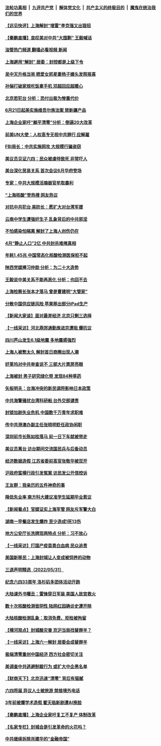 ####  [法轮功真相](../../../../basic/blob/master/README.md?t=06020901) &nbsp;|&nbsp; [九评共产党](../../../../9ping.md/blob/master/README.md?t=06020901) &nbsp;|&nbsp; [解体党文化](../../../../jtdwh.md/blob/master/README.md?t=06020901)  &nbsp;|&nbsp; [共产主义的终极目的](../../../../gczydzjmd.md/blob/master/README.md?t=06020901) &nbsp;|&nbsp; [魔鬼在统治我们的世界](../../../../mgztzwmdsj.md/blob/master/README.md?t=06020901) 

#### [【远见快评】上海解封“埋雷”李克强又出狠招](../pages/nsc413/n13750483.md?t=06020901) 

#### [【秦鹏直播】哀叹美对中共“大围剿” 王毅喊话](../pages/nsc413/n13750478.md?t=06020901) 

#### [油管热门频道 翻墙必看视频 新闻](http://45.76.130.85:81/youtube.html?06020901)

#### [上海避用“解封” 居委：封控都是上级下令](../pages/nsc413/n13750411.md?t=06020901) 

#### [吴中天升格当爸 晒爱女抓星妻杨子姗头发照报喜](../pages/nsc413/n13750447.md?t=06020901) 

#### [孙俪打破家规吃饭拿手机 邓超回应超暖心](../pages/nsc413/n13750412.md?t=06020901) 

#### [北京若犯台 分析：恐付出极为惨重代价](../pages/nsc413/n13750116.md?t=06020901) 

#### [6月21日起美实施维吾尔族法案 禁新疆产品](../pages/nsc413/n13750423.md?t=06020901) 

#### [上海企业家吁“躺平清零”分析：倒逼20大改革](../pages/nsc413/n13750409.md?t=06020901) 

#### [前美UN大使：人权高专无视中共罪行 应解雇](../pages/nsc413/n13750132.md?t=06020901) 

#### [FBI局长：中共实施网攻 大规模行骗盗窃](../pages/nsc413/n13750396.md?t=06020901) 

#### [美议员见证六四：民众被虐待致死 非常吓人](../pages/nsc413/n13750329.md?t=06020901) 

#### [美台深化贸易关系 首次会议6月华府登场](../pages/nsc413/n13750203.md?t=06020901) 

#### [专家：中共大规模活摘器官牟取暴利](../pages/nsc413/n13750389.md?t=06020901) 

#### [“上海核酸”登热搜 网友热议](../pages/nsc413/n13750250.md?t=06020901) 

#### [对抗中共犯台 美防长：愿扩大对台湾军援](../pages/nsc413/n13750304.md?t=06020901) 

#### [云南中学生遭强奸生子 乱象背后的中共邪淫](../pages/nsc413/n13750214.md?t=06020901) 

#### [不怕感染怕隔离 解封了上海人创伤仍在](../pages/nsc413/n13750182.md?t=06020901) 

#### [4月“静止人口”2亿 中共封杀难掩真相](../pages/nsc413/n13750226.md?t=06020901) 

#### [年耗1.45兆 中国常态化核酸检测医保担不起](../pages/nsc413/n13750242.md?t=06020901) 

#### [陕西党媒捧习仲勋 分析：为二十大造势](../pages/nsc413/n13749797.md?t=06020901) 

#### [王毅说中美关系不能再恶化 分析：也回不去](../pages/nsc413/n13750278.md?t=06020901) 

#### [上海检察长张本才落马 曾是曹建明“大管家”](../pages/nsc413/n13750240.md?t=06020901) 

#### [分散中国供应链风险 苹果移出部分iPad生产](../pages/nsc413/n13750185.md?t=06020901) 

#### [【新闻大家谈】面对最差经济 北京只剩三选择](../pages/nsc413/n13750218.md?t=06020901) 

#### [【一线采访】河北燕郊通勤族进京遭阻 爆抗议](../pages/nsc413/n13749999.md?t=06020901) 

#### [四川芦山发生6.1级地震 多地震感强烈](../pages/nsc413/n13750074.md?t=06020901) 

#### [上海人被憋太久 解封首日商圈出现人潮](../pages/nsc413/n13750125.md?t=06020901) 

#### [好莱坞对中共审查说不 三部大片票房亮眼](../pages/nsc413/n13749548.md?t=06020901) 

#### [上海被封 男子研究绿化带 发现84种草药](../pages/nsc413/n13750071.md?t=06020901) 

#### [矢板明夫：台海冲突的新民调将影响日本政策](../pages/nsc413/n13750049.md?t=06020901) 

#### [中共海警骚扰台湾科研船 台外交部谴责](../pages/nsc413/n13749987.md?t=06020901) 

#### [封锁加剧失业危机 中国数千万青年求职难](../pages/nsc413/n13750007.md?t=06020901) 

#### [传中共港澳办副主任张晓明贬任政协闲职](../pages/nsc413/n13750004.md?t=06020901) 

#### [深圳前市长陈如桂落马 前一日下车就被带走](../pages/nsc413/n13749726.md?t=06020901) 

#### [美议员离台 访台期间交流国民兵与后备动员](../pages/nsc413/n13749798.md?t=06020901) 

#### [经济数据造假 江苏省委前高官张敬华被双开](../pages/nsc413/n13749966.md?t=06020901) 

#### [沪政府蛮横行政引发冤案 访民发公开信控诉](../pages/nsc413/n13749929.md?t=06020901) 

#### [王友群：我亲历的五件神奇的事](../pages/nsc413/n13749515.md?t=06020901) 

#### [降低失业率 南方科大建议准学生延期毕业惹议](../pages/nsc413/n13749716.md?t=06020901) 

#### [【新闻看点】官媒证实上海军管 网友斥军警大白](../pages/nsc413/n13749585.md?t=06020901) 

#### [湖南一早餐店发生爆炸 至少造成1死13伤](../pages/nsc413/n13749899.md?t=06020901) 

#### [地方公安厅长洗牌现两特点 分析：习不放心](../pages/nsc413/n13749820.md?t=06020901) 

#### [【一线采访】打国产疫苗患白血病 民众追责](../pages/nsc413/n13749416.md?t=06020901) 

#### [美国新移民：上海封城让人变成被饲养的动物](../pages/nsc413/n13749892.md?t=06020901) 


#### [三退声明精选（2022/05/31）](../pages/nsc413/n13749814.md?t=06020901) 

#### [纪念六四33周年 洛杉矶多团体活动开跑](../pages/nsc413/n13749760.md?t=06020901) 

#### [大陆课外书曝丑：雷锋穿日军装 美国人故宫救火](../pages/nsc413/n13749579.md?t=06020901) 

#### [数十次核酸检测皆阴性 陆网红因确诊史遭开除](../pages/nsc413/n13749706.md?t=06020901) 

#### [大陆核酸检测乱象：取消免费、拒检被拘留](../pages/nsc413/n13749693.md?t=06020901) 

#### [【横河观点】封城酿灾害 京沪当局找替罪羊？](../pages/nsc413/n13749614.md?t=06020901) 

#### [【一线采访】上海六一解封 居委会成替罪羊](../pages/nsc413/n13749617.md?t=06020901) 

#### [极端清零重创中国经济 西方社会密切关注](../pages/nsc413/n13749627.md?t=06020901) 

#### [美调查中共逃避制裁行为 或扩大中企黑名单](../pages/nsc413/n13749587.md?t=06020901) 

#### [【财商天下】北京迅速“清零” 背后有猫腻](../pages/nsc413/n13749490.md?t=06020901) 

#### [六四将届 异议人士被旅游 禁接境外电话](../pages/nsc413/n13749623.md?t=06020901) 

#### [3年前被爆学术造假 翟天临新剧遭AI换脸](../pages/nsc413/n13749545.md?t=06020901) 

#### [【秦鹏直播】上海企业家吁复工不复产 体制改革](../pages/nsc413/n13749603.md?t=06020901) 

#### [【名家专栏】封城会是引发革命的火花吗？](../pages/nsc413/n13749374.md?t=06020901) 

#### [中共继续拆除肖建华的“金融帝国”](../pages/nsc413/n13749538.md?t=06020901) 

<img src='http://gfw-breaker.win/goodnews/indexes/nsc413.md' width='0px' height='0px'/>

